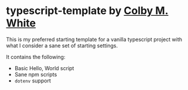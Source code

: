 # typescript-template by [Colby M. White]

This is my preferred starting template for a vanilla typescript project
with what I consider a sane set of starting settings.

It contains the following:

- Basic Hello, World script
- Sane npm scripts
- `dotenv` support

[Colby M. White]: https://github.com/colbywhite/
